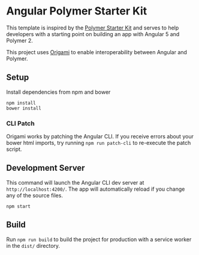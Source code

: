 # Angular Polymer Starter Kit

This template is inspired by the [Polymer Starter Kit](https://github.com/PolymerElements/polymer-starter-kit) and serves to help developers with a starting point on building an app with Angular 5 and Polymer 2.

This project uses [Origami](https://github.com/hotforfeature/origami) to enable interoperability between Angular and Polymer.

## Setup

Install dependencies from npm and bower

```
npm install
bower install
```

### CLI Patch

Origami works by patching the Angular CLI. If you receive errors about your bower html imports, try running `npm run patch-cli` to re-execute the patch script.

## Development Server

This command will launch the Angular CLI dev server at `http://localhost:4200/`. The app will automatically reload if you change any of the source files.

```
npm start
```

## Build

Run `npm run build` to build the project for production with a service worker in the `dist/` directory.
